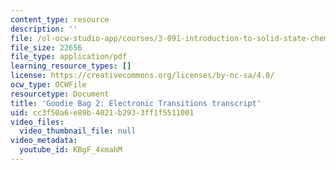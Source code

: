 ```yaml
---
content_type: resource
description: ''
file: /ol-ocw-studio-app/courses/3-091-introduction-to-solid-state-chemistry-fall-2018/KBgF_4xmahM_transcript.pdf
file_size: 22656
file_type: application/pdf
learning_resource_types: []
license: https://creativecommons.org/licenses/by-nc-sa/4.0/
ocw_type: OCWFile
resourcetype: Document
title: 'Goodie Bag 2: Electronic Transitions transcript'
uid: cc3f50a6-e89b-4021-b293-3ff1f5511001
video_files:
  video_thumbnail_file: null
video_metadata:
  youtube_id: KBgF_4xmahM
---
```


